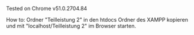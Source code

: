 Tested on Chrome v51.0.2704.84 

How to:
Ordner "Teilleistung 2" in den htdocs Ordner des XAMPP kopieren und mit "localhost/Teilleistung 2" im Browser starten.
